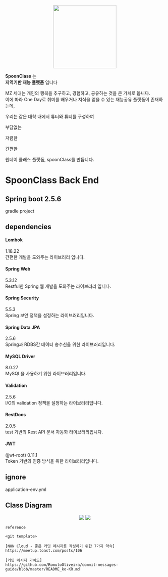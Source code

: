 <p align="center"><img src= "https://user-images.githubusercontent.com/81313960/142506031-92cb8979-1352-454c-b989-360c7c251316.png" width= "200"></p>




<b>SpoonClass</b> 는   
<b>지역기반 재능 플랫폼</b> 입니다  

MZ 세대는 개인의 행복을 추구하고, 경험하고, 공유하는 것을 큰 가치로 봅니다.  
이에 따라 One Day로 취미를 배우거나 지식을 얻을 수 있는 재능공유 플랫폼이 존재하는데,

우리는 같은 대학 내에서 튜터와 튜티를 구성하여

부담없는

저렴한

간편한

원데이 클래스 플랫폼, spoonClass를 만듭니다.


# SpoonClass Back End


## Spring boot 2.5.6  
gradle project

## dependencies
#### Lombok  
1.18.22  
간편한 개발을 도와주는 라이브러리 입니다.

#### Spring Web 
5.3.12  
Restful한 Spring 웹 개발을 도와주는 라이브러리 입니다. 

#### Spring Security  
5.5.3  
Spring 보안 정책을 설정하는 라이브러리입니다.

#### Spring Data JPA
2.5.6  
Spring과 RDBS간 데이터 송수신을 위한 라이브러리입니다.

#### MySQL Driver
8.0.27  
MySQL을 사용하기 위한 라이브러리입니다.

#### Validation 
2.5.6  
I/O의 validation 정책을 설정하는 라이브러리입니다.

#### RestDocs 
2.0.5  
test 기반의 Rest API 문서 자동화 라이브러리입니다.

#### JWT
(jjwt-root) 0.11.1  
Token 기반의 인증 방식을 위한 라이브러리입니다.


## ignore
application-env.yml


## Class Diagram

<p align="center"><img src="image_src"> <img src= "https://user-images.githubusercontent.com/26921986/141883792-44fbf986-20c2-4ec6-b49c-202d9d1ace85.png"></p>




```
reference

<git template>

[NHN Cloud - 좋은 커밋 메시지를 작성하기 위한 7가지 약속]  
https://meetup.toast.com/posts/106  

[커밋 메시지 가이드]  
https://github.com/RomuloOliveira/commit-messages-guide/blob/master/README_ko-KR.md
